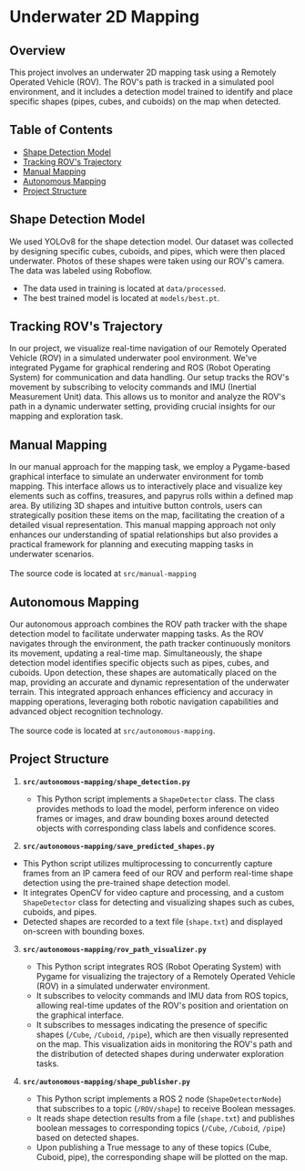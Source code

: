 # Underwater 2D Mapping

## Overview
This project involves an underwater 2D mapping task using a Remotely Operated Vehicle (ROV). The ROV's path is tracked in a simulated pool environment, and it includes a detection model trained to identify and place specific shapes (pipes, cubes, and cuboids) on the map when detected.

## Table of Contents
- [Shape Detection Model](#shape-detection-model)
- [Tracking ROV's Trajectory](#tracking-rovs-trajectory)
- [Manual Mapping](#manual-mapping)
- [Autonomous Mapping](#autonomous-mapping)
- [Project Structure](#project-structure)


## Shape Detection Model
We used YOLOv8 for the shape detection model. Our dataset was collected by designing specific cubes, cuboids, and pipes, which were then placed underwater. Photos of these shapes were taken using our ROV's camera. The data was labeled using Roboflow. 
- The data used in training is located at `data/processed`.
- The best trained model is located at `models/best.pt`.

## Tracking ROV's Trajectory
In our project, we visualize real-time navigation of our Remotely Operated Vehicle (ROV) in a simulated underwater pool environment. We've integrated Pygame for graphical rendering and ROS (Robot Operating System) for communication and data handling. Our setup tracks the ROV's movement by subscribing to velocity commands and IMU (Inertial Measurement Unit) data. This allows us to monitor and analyze the ROV's path in a dynamic underwater setting, providing crucial insights for our mapping and exploration task.


## Manual Mapping
In our manual approach for the mapping task, we employ a Pygame-based graphical interface to simulate an underwater environment for tomb mapping. This interface allows us to interactively place and visualize key elements such as coffins, treasures, and papyrus rolls within a defined map area. By utilizing 3D shapes and intuitive button controls, users can strategically position these items on the map, facilitating the creation of a detailed visual representation. This manual mapping approach not only enhances our understanding of spatial relationships but also provides a practical framework for planning and executing mapping tasks in underwater scenarios. </br> </br>
The source code is located at `src/manual-mapping`

## Autonomous Mapping
Our autonomous approach combines the ROV path tracker with the shape detection model to facilitate underwater mapping tasks. As the ROV navigates through the environment, the path tracker continuously monitors its movement, updating a real-time map. Simultaneously, the shape detection model identifies specific objects such as pipes, cubes, and cuboids. Upon detection, these shapes are automatically placed on the map, providing an accurate and dynamic representation of the underwater terrain. This integrated approach enhances efficiency and accuracy in mapping operations, leveraging both robotic navigation capabilities and advanced object recognition technology. </br> </br>
The source code is located at `src/autonomous-mapping`.

## Project Structure

1. **`src/autonomous-mapping/shape_detection.py`**
   - This Python script implements a `ShapeDetector` class. The class provides methods to load the model, perform inference on video frames or images, and draw bounding boxes around detected objects with corresponding class labels and confidence scores.

2. **`src/autonomous-mapping/save_predicted_shapes.py`**
  - This Python script utilizes multiprocessing to concurrently capture frames from an IP camera feed of our ROV and perform real-time shape detection using the pre-trained shape detection model.
  - It integrates OpenCV for video capture and processing, and a custom `ShapeDetector` class for detecting and visualizing shapes such as cubes, cuboids, and pipes.
  - Detected shapes are recorded to a text file (`shape.txt`) and displayed on-screen with bounding boxes.
    
3. **`src/autonomous-mapping/rov_path_visualizer.py`**
   - This Python script integrates ROS (Robot Operating System) with Pygame for visualizing the trajectory of a Remotely Operated Vehicle (ROV) in a simulated underwater environment.
   - It subscribes to velocity commands and IMU data from ROS topics, allowing real-time updates of the ROV's position and orientation on the graphical interface.
   - It subscribes to messages indicating the presence of specific shapes (`/Cube`, `/Cuboid`, `/pipe`), which are then visually represented on the map. This visualization aids in monitoring the ROV's path and the distribution of detected shapes during underwater exploration tasks.

4. **`src/autonomous-mapping/shape_publisher.py`**
   - This Python script implements a ROS 2 node (`ShapeDetectorNode`) that subscribes to a topic (`/ROV/shape`) to receive Boolean messages.
   - It reads shape detection results from a file (`shape.txt`) and publishes boolean messages to corresponding topics (`/Cube`, `/Cuboid`, `/pipe`) based on detected shapes.
   - Upon publishing a True message to any of these topics (Cube, Cuboid, pipe), the corresponding shape will be plotted on the map.
    


